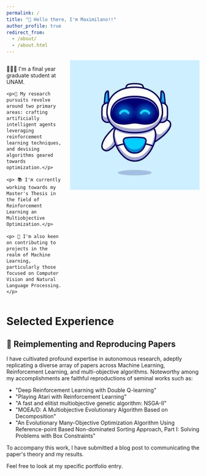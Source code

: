 ```yaml
---
permalink: /
title: "👋 Hello there, I'm Maximilano!!"
author_profile: true
redirect_from: 
  - /about/
  - /about.html
---
```


<div style="display: flex; align-items: flex-start;">
  <div>
    <p>👨🏽‍💻 I'm a final year graduate student at UNAM.</p>

    <p>🔬 My research pursuits revolve around two primary areas: crafting artificially intelligent agents leveraging reinforcement learning techniques, and devising algorithms geared towards optimization.</p>

    <p> 📚 I'm currently working towards my Master's Thesis in the field of Reinforcement Learning an Multiobjective Optimization.</p>

    <p> 🤖 I'm also keen on contributing to projects in the realm of Machine Learning, particularly those focused on Computer Vision and Natural Language Processing.</p>
  </div>
  <img src="images/robot.jpeg" alt="Descripción de la imagen" style="margin-left: 20px;">
</div>

# Selected Experience

## 📜 Reimplementing and Reproducing Papers
I have cultivated profound expertise in autonomous research, adeptly replicating a diverse array of papers across Machine Learning, Reinforcement Learning, and multi-objective algorithms. Noteworthy among my accomplishments are faithful reproductions of seminal works such as:

- "Deep Reinforcement Learning with Double Q-learning"
- "Playing Atari with Reinforcement Learning"
- "A fast and elitist multiobjective genetic algorithm: NSGA-II"
- "MOEA/D: A Multiobjective Evolutionary Algorithm Based on Decomposition"
- "An Evolutionary Many-Objective Optimization Algorithm Using Reference-point Based Non-dominated Sorting Approach, Part I: Solving Problems with Box Constraints"

To accompany this work, I have submitted a blog post to communicating the paper's theory and my results.

Feel free to look at my specific portfolio entry.